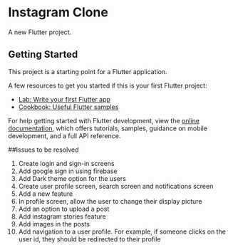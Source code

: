 # Instagram Clone

A new Flutter project.

## Getting Started

This project is a starting point for a Flutter application.

A few resources to get you started if this is your first Flutter project:

- [Lab: Write your first Flutter app](https://docs.flutter.dev/get-started/codelab)
- [Cookbook: Useful Flutter samples](https://docs.flutter.dev/cookbook)

For help getting started with Flutter development, view the
[online documentation](https://docs.flutter.dev/), which offers tutorials,
samples, guidance on mobile development, and a full API reference.


##Issues to be resolved
1. Create login and sign-in screens
2. Add google sign in using firebase
3. Add Dark theme option for the users
4. Create user profile screen, search screen and notifications screen
5. Add a new feature
6. In profile screen, allow the user to change their display picture
7. Add an option to upload a post
8. Add instagram stories feature
9. Add images in the posts
10. Add navigation to a user profile. For example, if someone clicks on the user id, they should be redirected to their profile

 
